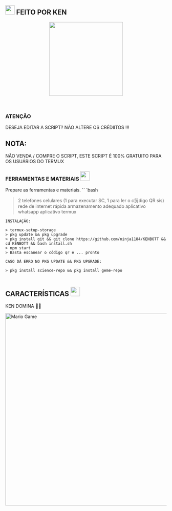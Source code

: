 ## <img src="https://github.com/TheDudeThatCode/TheDudeThatCode/blob/master/Assets/Hi.gif" width="29px"> FEITO POR KEN
<p align="center">
<img src="https://media-giphy-com.cdn.ampproject.org/ii/w820/s/media.giphy.com/media/1g3A0gpaidxWcL9Mfo/giphy.gif" width="230" height="230"/>
</p>
<br>


 
</details>

### ATENÇÃO
DESEJA EDITAR A SCRIPT? NÃO ALTERE OS CRÉDIITOS !!!

## NOTA:
NÃO VENDA / COMPRE O SCRIPT, ESTE SCRIPT É 100% GRATUITO PARA OS USUÁRIOS DO TERMUX
</div>

### FERRAMENTAS E MATERIAIS <img src="https://github.com/TheDudeThatCode/TheDudeThatCode/blob/master/Assets/Mario_Hello_Big.gif" width="29px">
Prepare as ferramentas e materiais.
`` `bash
> 2 telefones celulares (1 para executar SC, 1 para ler o c贸digo QR sis)
> rede de internet rápida
> armazenamento adequado
> aplicativo whatsapp
> aplicativo termux
```
INSTALAÇÃO:

> termux-setup-storage
> pkg update && pkg upgrade
> pkg install git && git clone https://github.com/ninja1184/KENBOTT && cd KENBOTT && bash install.sh
> npm start
> Basta escanear o código qr e ... pronto

CASO DÁ ERRO NO PKG UPDATE && PKG UPGRADE:

> pkg install science-repo && pkg install geme-repo


```

## CARACTERÍSTICAS  <img src="https://github.com/TheDudeThatCode/TheDudeThatCode/blob/master/Assets/Earth.gif" width="29px">

KEN DOMINA 🐊🚩

<img src="https://github.com/TheDudeThatCode/TheDudeThatCode/blob/master/Assets/Mario_Gameplay.gif" alt="Mario Game" width="600" />

